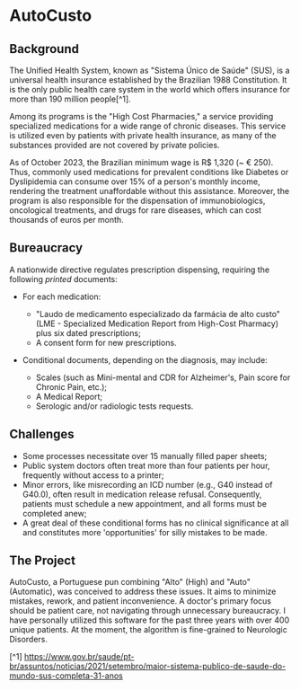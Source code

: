 # AutoCusto

## Background

The Unified Health System, known as "Sistema Único de Saúde" (SUS), is a universal health insurance established by the Brazilian 1988 Constitution. It is the only public health care system in the world which offers insurance for more than 190 million people[^1].

Among its programs is the "High Cost Pharmacies," a service providing specialized medications for a wide range of chronic diseases. This service is utilized even by patients with private health insurance, as many of the substances provided are not covered by private policies.

As of October 2023, the Brazilian minimum wage is R$ 1,320 (~ € 250). Thus, commonly used medications for prevalent conditions like Diabetes or Dyslipidemia can consume over 15% of a person's monthly income, rendering the treatment unaffordable without this assistance. Moreover, the program is also responsible for the dispensation of immunobiologics, oncological treatments, and drugs for rare diseases, which can cost thousands of euros per month.

## Bureaucracy

A nationwide directive regulates prescription dispensing, requiring the following *printed* documents:

- For each medication:
    - "Laudo de medicamento especializado da farmácia de alto custo" (LME - Specialized Medication Report from High-Cost Pharmacy) plus six dated prescriptions;
    - A consent form for new prescriptions.
  
- Conditional documents, depending on the diagnosis, may include:
    - Scales (such as Mini-mental and CDR for Alzheimer's, Pain score for Chronic Pain, etc.);
    - A Medical Report;
    - Serologic and/or radiologic tests requests.
 

## Challenges

- Some processes necessitate over 15 manually filled paper sheets;
- Public system doctors often treat more than four patients per hour, frequently without access to a printer;
- Minor errors, like misrecording an ICD number (e.g., G40 instead of G40.0), often result in medication release refusal. Consequently, patients must schedule a new appointment, and all forms must be completed anew;
- A great deal of these conditional forms has no clinical significance at all and constitutes more 'opportunities' for silly mistakes to be made.

## The Project

AutoCusto, a Portuguese pun combining "Alto" (High) and "Auto" (Automatic), was conceived to address these issues. It aims to minimize mistakes, rework, and patient inconvenience. A doctor's primary focus should be patient care, not navigating through unnecessary bureaucracy. I have personally utilized this software for the past three years with over 400 unique patients. At the moment, the algorithm is fine-grained to Neurologic Disorders.

[^1] https://www.gov.br/saude/pt-br/assuntos/noticias/2021/setembro/maior-sistema-publico-de-saude-do-mundo-sus-completa-31-anos
